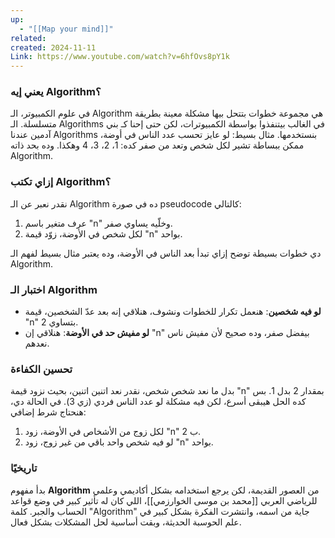 ```yaml
---
up:
  - "[[Map your mind]]"
related: 
created: 2024-11-11
Link: https://www.youtube.com/watch?v=6hfOvs8pY1k
---
```

### يعني إيه Algorithm؟
في علوم الكمبيوتر، الـ Algorithm هي مجموعة خطوات بتتحل بيها مشكلة معينة بطريقة متسلسلة. الـ Algorithms في الغالب بيتنفذوا بواسطة الكمبيوترات، لكن حتى إحنا كـ بني آدمين عندنا Algorithms بنستخدمها. 
مثال بسيط: لو عايز تحسب عدد الناس في أوضة، ممكن ببساطة تشير لكل شخص وتعد من صفر كده: 1، 2، 3، 4 وهكذا. وده بحد ذاته Algorithm.

### إزاي تكتب Algorithm؟
نقدر نعبر عن الـ Algorithm ده في صورة pseudocode كالتالي:
1. عرف متغير باسم "n" وخلّيه يساوي صفر.
2. لكل شخص في الأوضة، زوّد قيمة "n" بواحد.

دي خطوات بسيطة توضح إزاي تبدأ بعد الناس في الأوضة، وده يعتبر مثال بسيط لفهم الـ Algorithm.

### اختبار الـ Algorithm
- **لو فيه شخصين**: هنعمل تكرار للخطوات ونشوف، هنلاقي إنه بعد عدّ الشخصين، قيمة "n" بتساوي 2.
- **لو مفيش حد في الأوضة**: هنلاقي إن "n" بيفضل صفر، وده صحيح لأن مفيش ناس نعدهم.

### تحسين الكفاءة
بدل ما نعد شخص شخص، نقدر نعد اتنين اتنين، بحيث نزود قيمة "n" بمقدار 2 بدل 1. بس كده الحل هيبقى أسرع، لكن فيه مشكلة لو عدد الناس فردي (زي 3). في الحالة دي، هنحتاج شرط إضافي:
1. لكل زوج من الأشخاص في الأوضة، زود "n" ب 2.
2. لو فيه شخص واحد باقي من غير زوج، زود "n" بواحد.

### تاريخيًا
بدأ مفهوم **Algorithm** من العصور القديمة، لكن يرجع استخدامه بشكل أكاديمي وعلمي للرياضي العربي [[محمد بن موسى الخوارزمي]]، اللي كان له تأثير كبير في وضع قواعد الحساب والجبر. 
كلمة "Algorithm" جاية من اسمه، وانتشرت الفكرة بشكل كبير في علم الحوسبة الحديثة، وبقت أساسية لحل المشكلات بشكل فعال.